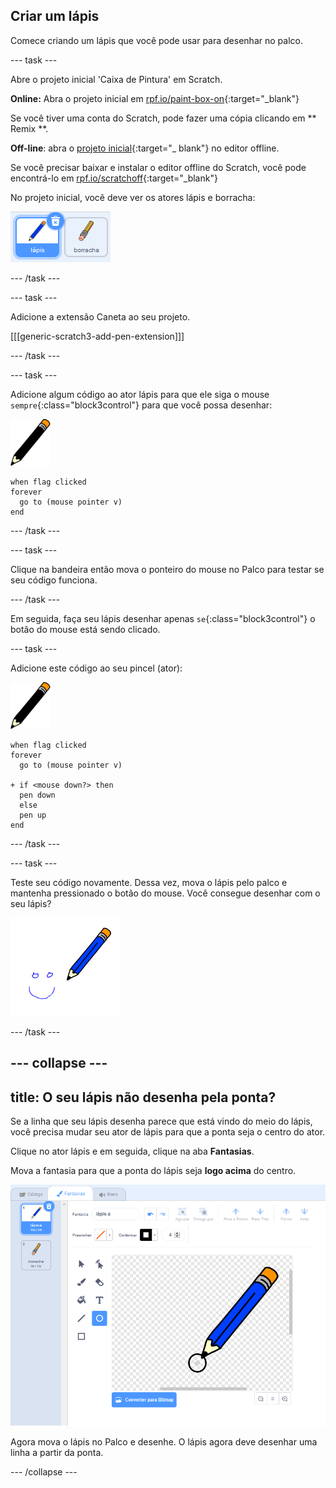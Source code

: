 ## Criar um lápis

Comece criando um lápis que você pode usar para desenhar no palco.

\--- task \---

Abre o projeto inicial 'Caixa de Pintura' em Scratch.

**Online:** Abra o projeto inicial em [rpf.io/paint-box-on](http://rpf.io/paint-box-on){:target="_blank"}

Se você tiver uma conta do Scratch, pode fazer uma cópia clicando em ** Remix **.

**Off-line**: abra o [projeto inicial](http://rpf.io/p/en/paint-box-go){:target="_ blank"} no editor offline.

Se você precisar baixar e instalar o editor offline do Scratch, você pode encontrá-lo em [rpf.io/scratchoff](http://rpf.io/scratchoff){:target="_blank"}

No projeto inicial, você deve ver os atores lápis e borracha:

![captura de tela](images/paint-starter.png)

\--- /task \---

\--- task \---

Adicione a extensão Caneta ao seu projeto.

[[[generic-scratch3-add-pen-extension]]]

\--- /task \---

\--- task \---

Adicione algum código ao ator lápis para que ele siga o mouse `sempre`{:class="block3control"} para que você possa desenhar:

![lápis](images/pencil.png)

```blocks3
when flag clicked
forever
  go to (mouse pointer v)
end
```

\--- /task \---

\--- task \---

Clique na bandeira então mova o ponteiro do mouse no Palco para testar se seu código funciona.

\--- /task \---

Em seguida, faça seu lápis desenhar apenas `se`{:class="block3control"} o botão do mouse está sendo clicado.

\--- task \---

Adicione este código ao seu pincel (ator):

![lápis](images/pencil.png)

```blocks3
when flag clicked
forever
  go to (mouse pointer v)

+ if <mouse down?> then
  pen down
  else
  pen up
end
```

\--- /task \---

\--- task \---

Teste seu código novamente. Dessa vez, mova o lápis pelo palco e mantenha pressionado o botão do mouse. Você consegue desenhar com o seu lápis?

![captura de tela](images/paint-draw.png)

\--- /task \---

## \--- collapse \---

## title: O seu lápis não desenha pela ponta?

Se a linha que seu lápis desenha parece que está vindo do meio do lápis, você precisa mudar seu ator de lápis para que a ponta seja o centro do ator.

Clique no ator lápis e em seguida, clique na aba **Fantasias**.

Mova a fantasia para que a ponta do lápis seja **logo acima** do centro.

![Centro da fantasia](images/costume-center-annotated.png)

Agora mova o lápis no Palco e desenhe. O lápis agora deve desenhar uma linha a partir da ponta.

\--- /collapse \---